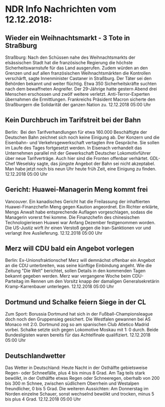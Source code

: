 # NDR Info Nachrichten vom 12.12.2018:


## Wieder ein Weihnachtsmarkt - 3 Tote in Straßburg
Straßburg:      Nach den Schüssen nahe des Weihnachtsmarkts der elsässischen Stadt hat die französische Regierung die höchste Sicherheitswarnstufe für das Land ausgerufen. Zudem würden an den Grenzen und auf allen französischen Weihnachtsmärkten die Kontrollen verschärft, sagte Innenminister Castaner in Straßburg. Der Täter sei den Behörden bekannt und weiter flüchtig. Etwa 350 Sicherheitskräfte suchten nach dem bewaffneten Angreifer. Der 29-Jährige hatte gestern Abend drei Menschen erschossen und zwölf weitere verletzt. Anti-Terror-Experten übernahmen die Ermittlungen. Frankreichs Präsident Macron sicherte den Straßburgern die Solidarität der ganzen Nation zu. 12.12.2018 05:00 Uhr 

## Kein Durchbruch im Tarifstreit bei der Bahn
Berlin:       Bei den Tarifverhandlungen für etwa 160.000 Beschäftigte der Deutschen Bahn zeichnet sich noch keine Einigung ab. Der Konzern und die Eisenbahn- und Verkehrsgewerkschaft vertagten ihre Gespräche. Sie sollen im Laufe des Tages fortgesetzt werden. In Eisenach verhandelt das Unternehmen parallel mit der Gewerkschaft Deutscher Lokomotivführer über neue Tarifverträge. Auch hier sind die Fronten offenbar verhärtet. GDL-Chef Weselsky sagte, das jüngste Angebot der Bahn sei nicht akzeptabel. Man habe jetzt noch bis neun Uhr heute früh Zeit, eine Einigung zu finden. 12.12.2018 05:00 Uhr 

## Gericht: Huawei-Managerin Meng kommt frei
Vancouver. Ein kanadisches Gericht hat die Freilassung der inhaftierten Huawei-Finanzchefin Meng gegen Kaution angeordnet. Ein Richter erklärte, Mengs Anwalt habe entsprechende Auflagen vorgeschlagen, sodass die Managerin vorerst frei komme. Die Finanzchefin des chinesischen Technologieriesen Huawei war Anfang Dezember festgenommen worden. Die US-Justiz wirft ihr einen Verstoß gegen die Iran-Sanktionen vor und verlangt ihre Auslieferung. 12.12.2018 05:00 Uhr 

## Merz will CDU bald ein Angebot vorlegen
Berlin:    Ex-Unionsfraktionschef Merz will demnächst offenbar ein Angebot an die CDU unterbreiten, was seine künftige Einbindung angeht. Wie die Zeitung "Die Welt" berichtet, sollen Details in den kommenden Tagen bekannt gegeben werden. Merz war vergangene Woche beim CDU-Parteitag im Rennen um den Vorsitz knapp der damaligen Generalsekretärin Kramp-Karrenbauer unterlegen. 12.12.2018 05:00 Uhr 

## Dortmund und Schalke feiern Siege in der CL
Zum Sport:    Borussia Dortmund hat sich in der Fußball-Championsleague doch noch den Gruppensieg gesichert. Die Westfalen gewannen bei AS Monaco mit 2:0. Dortmund zog so am spanischen Club Atletico Madrid vorbei. Schalke setzte sich gegen Lokomotive Moskau mit 1: 0 durch. Beide Bundesligisten waren bereits für das Achtelfinale qualifiziert. 12.12.2018 05:00 Uhr 

## Deutschlandwetter
Das Wetter in Deutschland: Heute Nacht in der Osthälfte gebietsweise Regen- oder Schneefälle, plus 4 bis minus 8 Grad. Am Tag teils stark bewölkt, in der Osthälfte etwas Regen oder Schneeregen, oberhalb von 200 bis 300 m Schnee, zwischen südlichem Oberrhein und Westalpen freundlicher, 0 bis 5 Grad. Die weiteren Aussichten: Am Donnerstag im Norden einzelne Schauer, sonst wechselnd bewölkt und trocken, minus 5 bis plus 4 Grad. 12.12.2018 05:00 Uhr 
